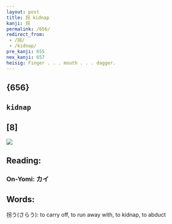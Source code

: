 ```yaml
---
layout: post
title: 拐 kidnap
kanji: 拐
permalink: /656/
redirect_from:
 - /拐/
 - /kidnap/
pre_kanji: 655
nex_kanji: 657
heisig: Finger . . . mouth . . . dagger.
---
```


## {656}

## `kidnap`

## [8]

<div class="stroke"><img src="E68B90.png" /></div>

## Reading:

### On-Yomi: カイ

## Words:

拐う(さらう): to carry off, to run away with, to kidnap, to abduct
